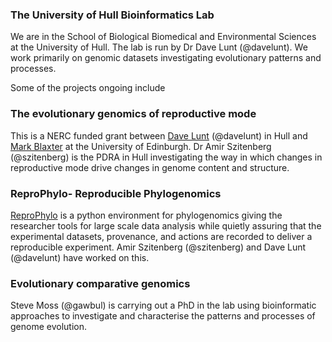 ### The University of Hull Bioinformatics Lab
We are in the School of Biological Biomedical and Environmental Sciences at the University of Hull. The lab is run by Dr Dave Lunt (@davelunt). We work primarily on genomic datasets investigating evolutionary patterns and processes.

Some of the projects ongoing include

### The evolutionary genomics of reproductive mode
This is a NERC funded grant between [Dave Lunt](http://davelunt.net) (@davelunt) in Hull and [Mark Blaxter](http://nematodes.org) at the University of Edinburgh. Dr Amir Szitenberg (@szitenberg) is the PDRA in Hull investigating the way in which changes in reproductive mode drive changes in genome content and structure.

### ReproPhylo- Reproducible Phylogenomics
[ReproPhylo](http://hulluni-bioinformatics.github.io/ReproPhylo/) is a python environment for phylogenomics giving the researcher tools for large scale data analysis while quietly assuring that the experimental datasets, provenance, and actions are recorded to deliver a reproducible experiment. Amir Szitenberg (@szitenberg) and Dave Lunt (@davelunt) have worked on this.

### Evolutionary comparative genomics
Steve Moss (@gawbul) is carrying out a PhD in the lab using bioinformatic approaches to investigate and characterise the patterns and processes of genome evolution.